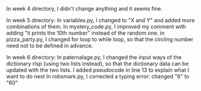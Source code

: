 In week 4 directory, I didn't change anything and it seems fine.

In week 5 directory:
 In variables.py, I changed to "X and Y" and added more combinations of them.
 In mystery_code.py, I improved my comment with adding "it prints the 10th number" instead of the random one.
 in pizza_party.py, I changed for loop to while loop, so that the circling number need not to be defined in advance.

In week 6 directory:
 In paternalage.py, I changed the input ways of the dictionary rlsp (using two lists instead), so that the dictionary data can be updated with the two lists.
                    I added pseudocode in line 13 to explain what I want to do next
 In robsmark.py, I corrected a typing error: changed "6" to "60"

